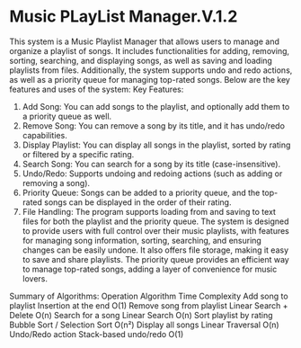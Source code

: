 # Music PLayList Manager.V.1.2
This system is a Music Playlist Manager that allows users to manage and organize a playlist of songs. It includes functionalities for adding, removing, sorting, searching, and displaying songs, as well as saving and loading playlists from files. Additionally, the system supports undo and redo actions, as well as a priority queue for managing top-rated songs. Below are the key features and uses of the system:
Key Features:
1.	Add Song: You can add songs to the playlist, and optionally add them to a priority queue as well.
2.	Remove Song: You can remove a song by its title, and it has undo/redo capabilities.
3.	Display Playlist: You can display all songs in the playlist, sorted by rating or filtered by a specific rating.
4.	Search Song: You can search for a song by its title (case-insensitive).
5.	Undo/Redo: Supports undoing and redoing actions (such as adding or removing a song).
6.	Priority Queue: Songs can be added to a priority queue, and the top-rated songs can be displayed in the order of their rating.
7.	File Handling: The program supports loading from and saving to text files for both the playlist and the priority queue.
The system is designed to provide users with full control over their music playlists, with features for managing song information, sorting, searching, and ensuring changes can be easily undone. It also offers file storage, making it easy to save and share playlists. The priority queue provides an efficient way to manage top-rated songs, adding a layer of convenience for music lovers.

Summary of Algorithms:
Operation	Algorithm	Time Complexity
Add song to playlist	Insertion at the end	O(1)
Remove song from playlist	Linear Search + Delete	O(n)
Search for a song	Linear Search	O(n)
Sort playlist by rating	Bubble Sort / Selection Sort	O(n²)
Display all songs	Linear Traversal	O(n)
Undo/Redo action	Stack-based undo/redo	O(1)

